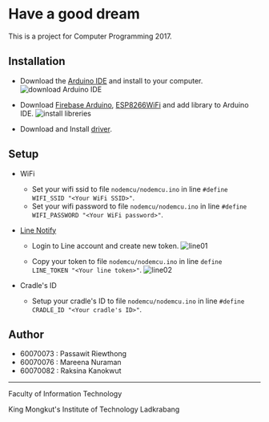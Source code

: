 
# Have a good dream
This is a project for Computer Programming 2017.

## Installation
 - Download the [Arduino IDE](https://www.arduino.cc/en/Main/Software) and install to your computer.
![download Arduino IDE](https://user-images.githubusercontent.com/32861458/38161222-19483d34-34f5-11e8-8b55-f9c01261893e.png)

 - Download  [Firebase Arduino](https://github.com/firebase/firebase-arduino/archive/master.zip), [ESP8266WiFi](http://arduino-esp8266.readthedocs.io/) and add library to Arduino IDE.
![install libreries](https://user-images.githubusercontent.com/32861458/38161239-52b132ba-34f5-11e8-9e4a-11852f7e81d0.png)

 - Download and Install [driver](https://www.silabs.com/products/development-tools/software/usb-%20to-uart-bridge-vcp-drivers).

## Setup
 - WiFi
   - Set your wifi ssid to file `nodemcu/nodemcu.ino` in line `#define WIFI_SSID "<Your WiFi SSID>"`.
   -  Set your wifi password to file `nodemcu/nodemcu.ino` in line `#define WIFI_PASSWORD "<Your WiFi password>"`.

 - [Line Notify](https://notify-bot.line.me/th/)
   - Login to Line account and create new token.
![line01](https://user-images.githubusercontent.com/32861458/38353968-452dfb5a-38e2-11e8-93ec-d9061d69f2f1.png)

    - Copy your token to file `nodemcu/nodemcu.ino` in line `define LINE_TOKEN "<Your line token>"`.
![line02](https://user-images.githubusercontent.com/32861458/38354063-770f7f2c-38e2-11e8-82e6-539fbd0f8894.png)

- Cradle's ID
  - Setup your cradle's ID to file `nodemcu/nodemcu.ino` in line `#define CRADLE_ID "<Your cradle's ID>"`.

## Author
 - 60070073 : Passawit Riewthong
 - 60070076 : Mareena Nuraman
 - 60070082 : Raksina Kanokwut


---
Faculty of Information Technology

King Mongkut's Institute of Technology Ladkrabang
